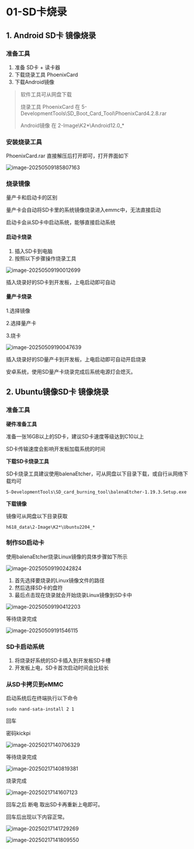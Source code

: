 # 01-SD卡烧录

## 1. Android SD卡 镜像烧录



### 准备工具

1. 准备 SD卡 + 读卡器
2. 下载烧录工具 PhoenixCard
3. 下载Android镜像

> 软件工具可从网盘下载
>
> 烧录工具 PhoenixCard 在 5-DevelopmentTools\SD_Boot_Card_Tool\PhoenixCard4.2.8.rar
>
> Android镜像 在 2-Image\K2\*\\Android12.0_\*



### 安装烧录工具

PhoenixCard.rar 直接解压后打开即可，打开界面如下

![image-20250509185807163](http://tanzhtanzh.oss-cn-shenzhen.aliyuncs.com/img/image-20250509185807163.png)



### 烧录镜像

量产卡和启动卡的区别

量产卡会自动将SD卡里的系统镜像烧录进入emmc中，无法直接启动

启动卡会从SD卡中启动系统，能够直接启动系统

#### 启动卡烧录

1. 插入SD卡到电脑
2. 按照以下步骤操作烧录工具

![image-20250509190012699](http://tanzhtanzh.oss-cn-shenzhen.aliyuncs.com/img/image-20250509190012699.png)

插入烧录好的SD卡到开发板，上电启动即可自动

#### 量产卡烧录

1.选择镜像

2.选择量产卡

3.烧卡

![image-20250509190047639](http://tanzhtanzh.oss-cn-shenzhen.aliyuncs.com/img/image-20250509190047639.png)

插入烧录好的SD量产卡到开发板，上电启动即可自动开启烧录

安卓系统，使用SD量产卡烧录完成后系统电源灯会熄灭。

## 2. Ubuntu镜像SD卡 镜像烧录

### 准备工具

**硬件准备工具**

准备一张16GB以上的SD卡，建议SD卡速度等级达到C10以上

SD卡传输速度会影响开发板加载系统的时间



**下载SD卡烧录工具**

SD卡烧录工具建议使用balenaEtcher，可从网盘以下目录下载，或自行从网络下载均可

```
5-DevelopmentTools\SD_card_burning_tool\balenaEtcher-1.19.3.Setup.exe
```



**下载镜像**

镜像可从网盘以下目录获取

```
h618_data\2-Image\K2*\Ubuntu2204_*
```



### 制作SD启动卡

使用balenaEtcher烧录Linux镜像的具体步骤如下所示

![image-20250509190242824](http://tanzhtanzh.oss-cn-shenzhen.aliyuncs.com/img/image-20250509190242824.png)

1. 首先选择要烧录的Linux镜像文件的路径
2. 然后选择SD卡的盘符
3. 最后点击现在烧录就会开始烧录Linux镜像到SD卡中

![image-20250509190412203](http://tanzhtanzh.oss-cn-shenzhen.aliyuncs.com/img/image-20250509190412203.png)

等待烧录完成

![image-20250509191546115](http://tanzhtanzh.oss-cn-shenzhen.aliyuncs.com/img/image-20250509191546115.png)



### SD卡启动系统

1. 将烧录好系统的SD卡插入到开发板SD卡槽
2. 开发板上电，SD卡首次启动时间会比较长



### 从SD卡拷贝到eMMC

启动系统后在终端执行以下命令

```shell
sudo nand-sata-install 2 1
```

回车

密码kickpi

![image-20250217140706329](http://tanzhtanzh.oss-cn-shenzhen.aliyuncs.com/img/image-20250217140706329.png)



等待烧录完成

![image-20250217140819381](http://tanzhtanzh.oss-cn-shenzhen.aliyuncs.com/img/image-20250217140819381.png)

烧录完成

![image-20250217141607123](http://tanzhtanzh.oss-cn-shenzhen.aliyuncs.com/img/image-20250217141607123.png)

回车之后 断电 取出SD卡再重新上电即可。

回车后出现以下内容正常。

![image-20250217141729269](http://tanzhtanzh.oss-cn-shenzhen.aliyuncs.com/img/image-20250217141729269.png)



![image-20250217141809550](http://tanzhtanzh.oss-cn-shenzhen.aliyuncs.com/img/image-20250217141809550.png)





